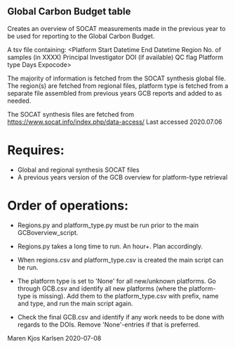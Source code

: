 ## Global Carbon Budget table

Creates an overview of SOCAT measurements made in the previous year to be used for reporting to the Global Carbon Budget.

A tsv file containing:
<Platform    Start Datetime  End Datetime    Region  No. of samples (in XXXX)    Principal Investigator  DOI (if available)  QC flag Platform type   Days    Expocode>

The majority of information is fetched from the SOCAT synthesis global file. The region(s) are fetched from regional files, 
platform type is fetched from a separate file assembled from previous years GCB reports and added to as needed.

The SOCAT synthesis files are fetched from https://www.socat.info/index.php/data-access/
Last accessed 2020.07.06

# Requires:
- Global and regional synthesis SOCAT files
- A previous years version of the GCB overview for platform-type retrieval

# Order of operations:
- Regions.py and platform_type.py must be run prior to the main GCBoverview_script.
 * Regions.py takes a long time to run. An hour+. Plan accordingly.

- When regions.csv and platform_type.csv is created the main script can be run.
- The platform type is set to 'None' for all new/unknown platforms. 
  Go through GCB.csv and identify all new platforms (where the platform-type is missing).
  Add them to the platform_type.csv with prefix, name and type, and run the main script again.

- Check the final GCB.csv and identify if any work needs to be done with regards to the DOIs. 
  Remove 'None'-entries if that is preferred. 


Maren Kjos Karlsen 2020-07-08
